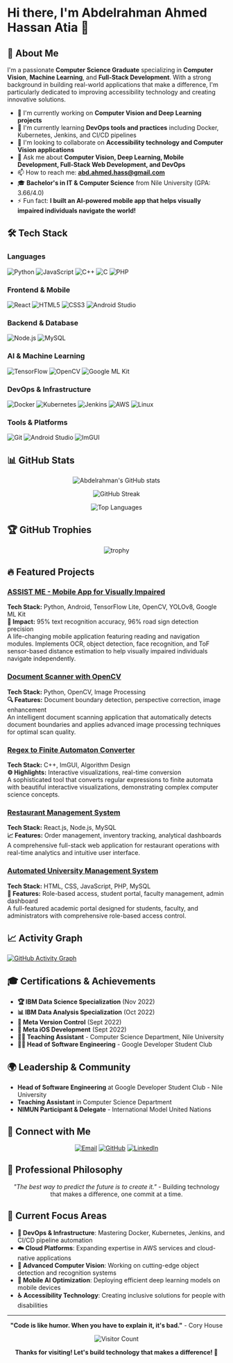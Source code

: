 # Hi there, I'm Abdelrahman Ahmed Hassan Atia 👋

## 🚀 About Me

I'm a passionate **Computer Science Graduate** specializing in **Computer Vision**, **Machine Learning**, and **Full-Stack Development**. With a strong background in building real-world applications that make a difference, I'm particularly dedicated to improving accessibility technology and creating innovative solutions.

- 🔭 I'm currently working on **Computer Vision and Deep Learning projects**
- 🌱 I'm currently learning **DevOps tools and practices** including Docker, Kubernetes, Jenkins, and CI/CD pipelines
- 👯 I'm looking to collaborate on **Accessibility technology and Computer Vision applications**
- 💬 Ask me about **Computer Vision, Deep Learning, Mobile Development, Full-Stack Web Development, and DevOps**
- 📫 How to reach me: **abd.ahmed.hass@gmail.com**
- 🎓 **Bachelor's in IT & Computer Science** from Nile University (GPA: 3.66/4.0)
- ⚡ Fun fact: **I built an AI-powered mobile app that helps visually impaired individuals navigate the world!**

## 🛠️ Tech Stack

### Languages
![Python](https://img.shields.io/badge/Python-3776AB?style=for-the-badge&logo=python&logoColor=white)
![JavaScript](https://img.shields.io/badge/JavaScript-323330?style=for-the-badge&logo=javascript&logoColor=F7DF1E)
![C++](https://img.shields.io/badge/C++-00599C?style=for-the-badge&logo=c%2B%2B&logoColor=white)
![C](https://img.shields.io/badge/C-00599C?style=for-the-badge&logo=c&logoColor=white)
![PHP](https://img.shields.io/badge/PHP-777BB4?style=for-the-badge&logo=php&logoColor=white)

### Frontend & Mobile
![React](https://img.shields.io/badge/React-20232A?style=for-the-badge&logo=react&logoColor=61DAFB)
![HTML5](https://img.shields.io/badge/HTML5-E34F26?style=for-the-badge&logo=html5&logoColor=white)
![CSS3](https://img.shields.io/badge/CSS3-1572B6?style=for-the-badge&logo=css3&logoColor=white)
![Android Studio](https://img.shields.io/badge/Android_Studio-3DDC84?style=for-the-badge&logo=android-studio&logoColor=white)

### Backend & Database
![Node.js](https://img.shields.io/badge/Node.js-339933?style=for-the-badge&logo=node.js&logoColor=white)
![MySQL](https://img.shields.io/badge/MySQL-005C84?style=for-the-badge&logo=mysql&logoColor=white)

### AI & Machine Learning
![TensorFlow](https://img.shields.io/badge/TensorFlow-FF6F00?style=for-the-badge&logo=tensorflow&logoColor=white)
![OpenCV](https://img.shields.io/badge/OpenCV-27338e?style=for-the-badge&logo=OpenCV&logoColor=white)
![Google ML Kit](https://img.shields.io/badge/Google_ML_Kit-4285F4?style=for-the-badge&logo=google&logoColor=white)

### DevOps & Infrastructure
![Docker](https://img.shields.io/badge/Docker-2496ED?style=for-the-badge&logo=docker&logoColor=white)
![Kubernetes](https://img.shields.io/badge/Kubernetes-326CE5?style=for-the-badge&logo=kubernetes&logoColor=white)
![Jenkins](https://img.shields.io/badge/Jenkins-D24939?style=for-the-badge&logo=jenkins&logoColor=white)
![AWS](https://img.shields.io/badge/AWS-232F3E?style=for-the-badge&logo=amazon-aws&logoColor=white)
![Linux](https://img.shields.io/badge/Linux-FCC624?style=for-the-badge&logo=linux&logoColor=black)

### Tools & Platforms
![Git](https://img.shields.io/badge/Git-F05032?style=for-the-badge&logo=git&logoColor=white)
![Android Studio](https://img.shields.io/badge/Android_Studio-3DDC84?style=for-the-badge&logo=android-studio&logoColor=white)
![ImGUI](https://img.shields.io/badge/ImGUI-000000?style=for-the-badge&logo=dear-imgui&logoColor=white)

## 📊 GitHub Stats

<div align="center">
  
![Abdelrahman's GitHub stats](https://github-readme-stats.vercel.app/api?username=Abdelrahman730&show_icons=true&theme=radical&hide_border=true&count_private=true)

![GitHub Streak](https://github-readme-streak-stats.herokuapp.com/?user=Abdelrahman730&theme=radical&hide_border=true)

![Top Languages](https://github-readme-stats.vercel.app/api/top-langs/?username=Abdelrahman730&layout=compact&theme=radical&hide_border=true)

</div>

## 🏆 GitHub Trophies

<div align="center">
  
![trophy](https://github-profile-trophy.vercel.app/?username=Abdelrahman730&theme=radical&no-frame=true&no-bg=false&margin-w=4)

</div>

## 🔥 Featured Projects

### [ASSIST ME - Mobile App for Visually Impaired](https://github.com/Abdelrahman730/ASSIST-ME)
**Tech Stack:** Python, Android, TensorFlow Lite, OpenCV, YOLOv8, Google ML Kit  
**🎯 Impact:** 95% text recognition accuracy, 96% road sign detection precision  
A life-changing mobile application featuring reading and navigation modules. Implements OCR, object detection, face recognition, and ToF sensor-based distance estimation to help visually impaired individuals navigate independently.

### [Document Scanner with OpenCV](https://github.com/Abdelrahman730/document-scanner)  
**Tech Stack:** Python, OpenCV, Image Processing  
**🔍 Features:** Document boundary detection, perspective correction, image enhancement  
An intelligent document scanning application that automatically detects document boundaries and applies advanced image processing techniques for optimal scan quality.

### [Regex to Finite Automaton Converter](https://github.com/Abdelrahman730/regex-to-finite-automaton)
**Tech Stack:** C++, ImGUI, Algorithm Design  
**⚙️ Highlights:** Interactive visualizations, real-time conversion  
A sophisticated tool that converts regular expressions to finite automata with beautiful interactive visualizations, demonstrating complex computer science concepts.

### [Restaurant Management System](https://github.com/Abdelrahman730/restaurant-management-system)
**Tech Stack:** React.js, Node.js, MySQL  
**📈 Features:** Order management, inventory tracking, analytical dashboards  
A comprehensive full-stack web application for restaurant operations with real-time analytics and intuitive user interface.

### [Automated University Management System](https://github.com/Abdelrahman730/university-management-system)
**Tech Stack:** HTML, CSS, JavaScript, PHP, MySQL  
**🏫 Features:** Role-based access, student portal, faculty management, admin dashboard  
A full-featured academic portal designed for students, faculty, and administrators with comprehensive role-based access control.

## 📈 Activity Graph

[![GitHub Activity Graph](https://github-readme-activity-graph.vercel.app/graph?username=Abdelrahman730&theme=radical)](https://github.com/Abdelrahman730)

## 🎓 Certifications & Achievements

- **🏆 IBM Data Science Specialization** (Nov 2022)
- **📊 IBM Data Analysis Specialization** (Oct 2022)  
- **🔧 Meta Version Control** (Sept 2022)
- **📱 Meta iOS Development** (Sept 2022)
- **👨‍🏫 Teaching Assistant** - Computer Science Department, Nile University
- **👨‍💻 Head of Software Engineering** - Google Developer Student Club

## 🌍 Leadership & Community

- **Head of Software Engineering** at Google Developer Student Club - Nile University
- **Teaching Assistant** in Computer Science Department
- **NIMUN Participant & Delegate** - International Model United Nations

## 🤝 Connect with Me

<div align="center">
  
[![Email](https://img.shields.io/badge/Email-D14836?style=for-the-badge&logo=gmail&logoColor=white)](mailto:abd.ahmed.hass@gmail.com)
[![GitHub](https://img.shields.io/badge/GitHub-100000?style=for-the-badge&logo=github&logoColor=white)](https://github.com/Abdelrahman730)
[![LinkedIn](https://img.shields.io/badge/LinkedIn-0077B5?style=for-the-badge&logo=linkedin&logoColor=white)](https://www.linkedin.com/in/abdelrahman-ahmed-b9591a241/)

</div>

## 💭 Professional Philosophy

<div align="center">
  
*"The best way to predict the future is to create it."* - Building technology that makes a difference, one commit at a time.

</div>

## 🎯 Current Focus Areas

- **🐳 DevOps & Infrastructure**: Mastering Docker, Kubernetes, Jenkins, and CI/CD pipeline automation
- **☁️ Cloud Platforms**: Expanding expertise in AWS services and cloud-native applications
- **🤖 Advanced Computer Vision**: Working on cutting-edge object detection and recognition systems
- **📱 Mobile AI Optimization**: Deploying efficient deep learning models on mobile devices
- **♿ Accessibility Technology**: Creating inclusive solutions for people with disabilities

---

<div align="center">
  
**"Code is like humor. When you have to explain it, it's bad."** - Cory House

![Visitor Count](https://profile-counter.glitch.me/Abdelrahman730/count.svg)

**Thanks for visiting! Let's build technology that makes a difference! 🚀**

</div>
